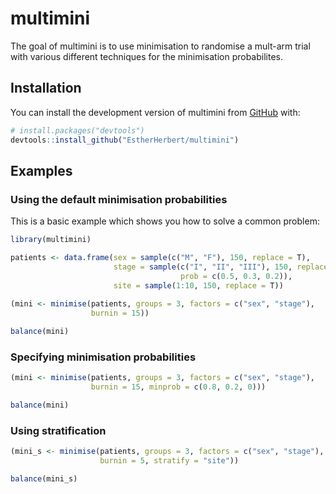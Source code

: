 
# multimini

<!-- badges: start -->
<!-- badges: end -->

The goal of multimini is to use minimisation to randomise a mult-arm trial with various different techniques for the minimisation probabilites.

## Installation

You can install the development version of multimini from [GitHub](https://github.com/) with:

``` r
# install.packages("devtools")
devtools::install_github("EstherHerbert/multimini")
```

## Examples

### Using the default minimisation probabilities

This is a basic example which shows you how to solve a common problem:

``` r
library(multimini)

patients <- data.frame(sex = sample(c("M", "F"), 150, replace = T),
                       stage = sample(c("I", "II", "III"), 150, replace = T,
                                      prob = c(0.5, 0.3, 0.2)),
                       site = sample(1:10, 150, replace = T))
                       
(mini <- minimise(patients, groups = 3, factors = c("sex", "stage"), 
                  burnin = 15))

balance(mini)
```

### Specifying minimisation probabilities

``` r
(mini <- minimise(patients, groups = 3, factors = c("sex", "stage"),
                  burnin = 15, minprob = c(0.8, 0.2, 0)))

balance(mini)
```
### Using stratification

``` r
(mini_s <- minimise(patients, groups = 3, factors = c("sex", "stage"),
                    burnin = 5, stratify = "site"))

balance(mini_s)
```
